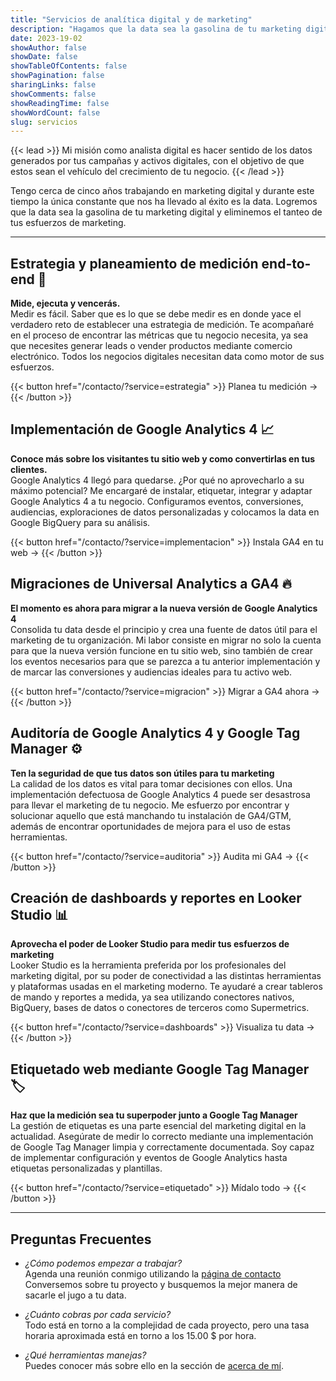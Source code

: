 ```yaml
---
title: "Servicios de analítica digital y de marketing"
description: "Hagamos que la data sea la gasolina de tu marketing digital."
date: 2023-19-02
showAuthor: false
showDate: false
showTableOfContents: false
showPagination: false
sharingLinks: false
showComments: false
showReadingTime: false
showWordCount: false
slug: servicios
---
```


{{< lead >}}
Mi misión como analista digital es hacer sentido de los datos generados por tus campañas y activos digitales, con el objetivo de que estos sean el vehículo del crecimiento de tu negocio.
{{< /lead >}}

Tengo cerca de cinco años trabajando en marketing digital y durante este tiempo la única constante que nos ha llevado al éxito es la data. Logremos que la data sea la gasolina de tu marketing digital y eliminemos el tanteo de tus esfuerzos de marketing.

---

## Estrategia y planeamiento de medición end-to-end 🧠

**Mide, ejecuta y vencerás.**
\
Medir es fácil. Saber que es lo que se debe medir es en donde yace el verdadero reto de establecer una estrategia de medición. Te acompañaré en el proceso de encontrar las métricas que tu negocio necesita, ya sea que necesites generar leads o vender productos mediante comercio electrónico. Todos los negocios digitales necesitan data como motor de sus esfuerzos.

{{< button href="/contacto/?service=estrategia" >}}
Planea tu medición  →
{{< /button >}}

## Implementación de Google Analytics 4 📈

**Conoce más sobre los visitantes tu sitio web y como convertirlas en tus clientes.**
\
Google Analytics 4 llegó para quedarse. ¿Por qué no aprovecharlo a su máximo potencial? Me encargaré de instalar, etiquetar, integrar y adaptar Google Analytics 4 a tu negocio. Configuramos eventos, conversiones, audiencias, exploraciones de datos personalizadas y colocamos la data en Google BigQuery para su análisis.

{{< button href="/contacto/?service=implementacion" >}}
Instala GA4 en tu web  →
{{< /button >}}

## Migraciones de Universal Analytics a GA4 🔥

**El momento es ahora para migrar a la nueva versión de Google Analytics 4**
\
Consolida tu data desde el principio y crea una fuente de datos útil para el marketing de tu organización. Mi labor consiste en migrar no solo la cuenta para que la nueva versión funcione en tu sitio web, sino también de crear los eventos necesarios para que se parezca a tu anterior implementación y de marcar las conversiones y audiencias ideales para tu activo web.

{{< button href="/contacto/?service=migracion" >}}
Migrar a GA4 ahora →
{{< /button >}}

## Auditoría de Google Analytics 4 y Google Tag Manager ⚙️

**Ten la seguridad de que tus datos son útiles para tu marketing**
\
La calidad de los datos es vital para tomar decisiones con ellos. Una implementación defectuosa de Google Analytics 4 puede ser desastrosa para llevar el marketing de tu negocio. Me esfuerzo por encontrar y solucionar aquello que está manchando tu instalación de GA4/GTM, además de encontrar oportunidades de mejora para el uso de estas herramientas.

{{< button href="/contacto/?service=auditoria" >}}
Audita mi GA4 →
{{< /button >}}

## Creación de dashboards y reportes en Looker Studio 📊

**Aprovecha el poder de Looker Studio para medir tus esfuerzos de marketing**
\
Looker Studio es la herramienta preferida por los profesionales del marketing digital, por su poder de conectividad a las distintas herramientas y plataformas usadas en el marketing moderno. Te ayudaré a crear tableros de mando y reportes a medida, ya sea utilizando conectores nativos, BigQuery, bases de datos o conectores de terceros como Supermetrics.

{{< button href="/contacto/?service=dashboards" >}}
Visualiza tu data →
{{< /button >}}

## Etiquetado web mediante Google Tag Manager 🏷️

**Haz que la medición sea tu superpoder junto a Google Tag Manager**
\
La gestión de etiquetas es una parte esencial del marketing digital en la actualidad. Asegúrate de medir lo correcto mediante una implementación de Google Tag Manager limpia y correctamente documentada. Soy capaz de implementar configuración y eventos de Google Analytics hasta etiquetas personalizadas y plantillas.

{{< button href="/contacto/?service=etiquetado" >}}
Mídalo todo →
{{< /button >}}

---

## Preguntas Frecuentes

- _¿Cómo podemos empezar a trabajar?_ \
Agenda una reunión conmigo utilizando la [página de contacto](/contacto/) Conversemos sobre tu proyecto y busquemos la mejor manera de sacarle el jugo a tu data.

- _¿Cuánto cobras por cada servicio?_ \
Todo está en torno a la complejidad de cada proyecto, pero una tasa horaria aproximada está en torno a los 15.00 $ por hora.

- _¿Qué herramientas manejas?_ \
Puedes conocer más sobre ello en la sección de [acerca de mí](/acerca-de/).
